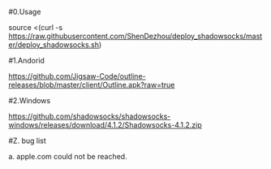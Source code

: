 #0.Usage

source <(curl -s https://raw.githubusercontent.com/ShenDezhou/deploy_shadowsocks/master/deploy_shadowsocks.sh)

#1.Andorid

https://github.com/Jigsaw-Code/outline-releases/blob/master/client/Outline.apk?raw=true

#2.Windows

https://github.com/shadowsocks/shadowsocks-windows/releases/download/4.1.2/Shadowsocks-4.1.2.zip

#Z. bug list

  a. apple.com could not be reached.
